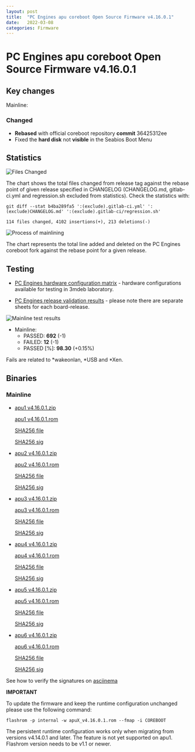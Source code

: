 ```yaml
---
layout: post
title:  "PC Engines apu coreboot Open Source Firmware v4.16.0.1"
date:   2022-03-08
categories: Firmware
---
```


# PC Engines apu coreboot Open Source Firmware v4.16.0.1

## Key changes

Mainline:

### Changed
- **Rebased** with official coreboot repository **commit** 36425312ee
- Fixed the **hard disk** not **visible** in the Seabios Boot Menu

## Statistics

![Files Changed](https://cloud.3mdeb.com/index.php/s/HMo8NLf9CeHXpyF/preview)

The chart shows the total files changed from release tag against the rebase
point of given release specified in CHANGELOG (CHANGELOG.md, gitlab-ci.yml
and regression.sh excluded from statistics). Check the statistics with:

```
git diff --stat b4ba289fa5 ':(exclude).gitlab-ci.yml' ':(exclude)CHANGELOG.md' ':(exclude).gitlab-ci/regression.sh'
```

`114 files changed, 4102 insertions(+), 213 deletions(-)`

![Process of mainlining](https://cloud.3mdeb.com/index.php/s/TrwJQab8EZ7rfzF/preview)

The chart represents the total line added and deleted on the PC Engines
coreboot fork against the rebase point for a given release.

## Testing

* [PC Engines hardware configuration matrix](https://cloud.3mdeb.com/index.php/s/4n9rT4yMsKezHsR/preview) -
  hardware configurations available for testing in 3mdeb laboratory.

* [PC Engines release validation results](https://docs.google.com/spreadsheets/d/1_uRhVo9eYeZONnelymonYp444zYHT_Q_qmJEJ8_XqJc/edit#gid=0) -
  please note there are separate sheets for each board-release.

![Mainline test results](https://cloud.3mdeb.com/index.php/s/TrwJQab8EZ7rfzF/preview)

* Mainline:
  * PASSED: **692** (-1)
  * FAILED: **12** (-1)
  * PASSED [%]: **98.30** (+0.15%)

Fails are related to *wakeonlan, *USB and *Xen.


## Binaries

### Mainline

* [apu1 v4.16.0.1.zip](https://3mdeb.com/open-source-firmware/pcengines/apu1/apu1_v4.16.0.1.zip)

  [apu1 v4.16.0.1.rom](https://3mdeb.com/open-source-firmware/pcengines/apu1/apu1_v4.16.0.1.rom)

  [SHA256 file](https://3mdeb.com/open-source-firmware/pcengines/apu1/apu1_v4.16.0.1.SHA256)

  [SHA256 sig](https://3mdeb.com/open-source-firmware/pcengines/apu1/apu1_v4.16.0.1.SHA256.sig)

* [apu2 v4.16.0.1.zip](https://3mdeb.com/open-source-firmware/pcengines/apu2/apu2_v4.16.0.1.zip)

  [apu2 v4.16.0.1.rom](https://3mdeb.com/open-source-firmware/pcengines/apu2/apu2_v4.16.0.1.rom)

  [SHA256 file](https://3mdeb.com/open-source-firmware/pcengines/apu2/apu2_v4.16.0.1.SHA256)

  [SHA256 sig](https://3mdeb.com/open-source-firmware/pcengines/apu2/apu2_v4.16.0.1.SHA256.sig)

* [apu3 v4.16.0.1.zip](https://3mdeb.com/open-source-firmware/pcengines/apu3/apu3_v4.16.0.1.zip)

  [apu3 v4.16.0.1.rom](https://3mdeb.com/open-source-firmware/pcengines/apu3/apu3_v4.16.0.1.rom)

  [SHA256 file](https://3mdeb.com/open-source-firmware/pcengines/apu3/apu3_v4.16.0.1.SHA256)

  [SHA256 sig](https://3mdeb.com/open-source-firmware/pcengines/apu3/apu3_v4.16.0.1.SHA256.sig)

* [apu4 v4.16.0.1.zip](https://3mdeb.com/open-source-firmware/pcengines/apu4/apu4_v4.16.0.1.zip)

  [apu4 v4.16.0.1.rom](https://3mdeb.com/open-source-firmware/pcengines/apu4/apu4_v4.16.0.1.rom)

  [SHA256 file](https://3mdeb.com/open-source-firmware/pcengines/apu4/apu4_v4.16.0.1.SHA256)

  [SHA256 sig](https://3mdeb.com/open-source-firmware/pcengines/apu4/apu4_v4.16.0.1.SHA256.sig)

* [apu5 v4.16.0.1.zip](https://3mdeb.com/open-source-firmware/pcengines/apu5/apu5_v4.16.0.1.zip)

  [apu5 v4.16.0.1.rom](https://3mdeb.com/open-source-firmware/pcengines/apu5/apu5_v4.16.0.1.rom)

  [SHA256 file](https://3mdeb.com/open-source-firmware/pcengines/apu5/apu5_v4.16.0.1.SHA256)

  [SHA256 sig](https://3mdeb.com/open-source-firmware/pcengines/apu5/apu5_v4.16.0.1.SHA256.sig)

* [apu6 v4.16.0.1.zip](https://3mdeb.com/open-source-firmware/pcengines/apu6/apu6_v4.16.0.1.zip)

  [apu6 v4.16.0.1.rom](https://3mdeb.com/open-source-firmware/pcengines/apu6/apu6_v4.16.0.1.rom)

  [SHA256 file](https://3mdeb.com/open-source-firmware/pcengines/apu6/apu6_v4.16.0.1.SHA256)

  [SHA256 sig](https://3mdeb.com/open-source-firmware/pcengines/apu6/apu6_v4.16.0.1.SHA256.sig)

See how to verify the signatures on [asciinema](https://asciinema.org/a/452881)

**IMPORTANT**

To update the firmware and keep the runtime configuration unchanged please
use the following command:

```
flashrom -p internal -w apuX_v4.16.0.1.rom --fmap -i COREBOOT
```

The persistent runtime configuration works only when migrating from versions
v4.14.0.1 and later. The feature is not yet supported on apu1. Flashrom version
needs to be v1.1 or newer.
